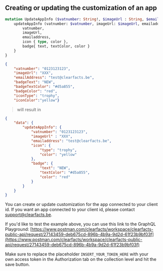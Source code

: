 ## Creating or updating the customization of an app

```graphql
mutation UpdateAppInfo ($vatnumber: String!, $imageUrl : String, $emailAddress: String,$badgeText: String, $badgeTextColor: String, $badgeColor: String, $iconType: String, $iconColor: String) {
    updateAppInfo (vatnumber: $vatnumber, imageUrl: $imageUrl, emailaddress: $emailAddress, badge: {text: $badgeText, textColor: $badgeTextColor, color: $badgeColor}, icon: {type: $iconType, color: $iconColor}) {
        vatnumber,
        imageUrl,
        emailaddress,
        icon { type, color },
        badge{ text, textColor, color }
    }
}


```
```json
{ 
    "vatnumber": "0123123123",
    "imageUrl": "XXX", 
    "emailAddress": "test@clearfacts.be", 
    "badgeText": "NEW", 
    "badgeTextColor": "#d5a855", 
    "badgeColor": "red", 
    "iconType": "trophy", 
    "iconColor":"yellow"}
```

> will result in

```json
{
    "data": {
        "updateAppInfo": {
            "vatnumber": "0123123123",
            "imageUrl" : "XXX",
            "emailaddress": "test@clearfacts.be",
            "icon": {
                "type": "trophy",
                "color": "yellow"
            },
            "badge": {
                "text": "NEW",
                "textColor": "#d5a855",
                "color": "red"
            }
        }
    }
}
```

You can create or update customization for the app connected to your client id. If you want an app connected to your client id, please contact support@clearfacts.be.

If you'd like to test the example above, you can use this link to the GraphQL Playground:
[https://www.postman.com/clearfacts/workspace/clearfacts-public-api/request/27143459-deb675cd-896b-4b9a-9d2d-61f23b9bf03f](https://www.postman.com/clearfacts/workspace/clearfacts-public-api/request/27143459-deb675cd-896b-4b9a-9d2d-61f23b9bf03f)

<aside class="notice">
Make sure to replace the placeholder <code>INSERT_YOUR_TOKEN_HERE</code> with your own access token in the Authorization tab on the collection level and hit the save button.
</aside>
